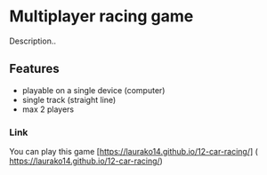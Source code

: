 # Multiplayer racing game

Description..

## Features
- playable on a single device (computer)
- single track (straight line)
- max 2 players

### Link
You can play this game [https://laurako14.github.io/12-car-racing/] ( https://laurako14.github.io/12-car-racing/)